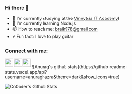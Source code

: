### Hi there 👋

- 🔭 I’m currently studying at the [Vinnytsia IT Academy][intita]!
- 🌱 I’m currently learning Node.js
- 📫 How to reach me: braik978@gmail.com
- ⚡ Fun fact: I love to play guitar

### Connect with me:
[<img align="left" width="26px" src="https://image.flaticon.com/icons/svg/174/174857.svg">][linkedin]
[<img align="left" width="26px" src="https://image.flaticon.com/icons/svg/174/174848.svg">][facebook]
[<img align="left" width="26px" src="https://image.flaticon.com/icons/svg/174/174855.svg">][instagram]

<br />
![Anurag's github stats](https://github-readme-stats.vercel.app/api?username=anuraghazra&theme=dark&show_icons=true)

<img
    align = "left"
    alt="Co0oder's Github Stats"
    src="https://github-stats.vercel.app/api?username=Co0oder&show_icons=true&hide_border=true&theme=radical"
/>

<br />
<br />

[intita]: https://intita.com
[linkedin]: https://www.linkedin.com/in/bohdan-puhach-3000ab1a4/
[facebook]: https://www.facebook.com/bogdan.pugach.37/
[instagram]: https://www.instagram.com/bogdan.pugach/

<!--
**Co0oder/Co0oder** is a ✨ _special_ ✨ repository because its `README.md` (this file) appears on your GitHub profile.

Here are some ideas to get you started:

- 🔭 I’m currently studying at the Vinnytsia IT Academy
- 🌱 I’m currently learning Node.js
- 📫 How to reach me: braik978@gmail.com
- ⚡ Fun fact: I love to play guitar
-->
